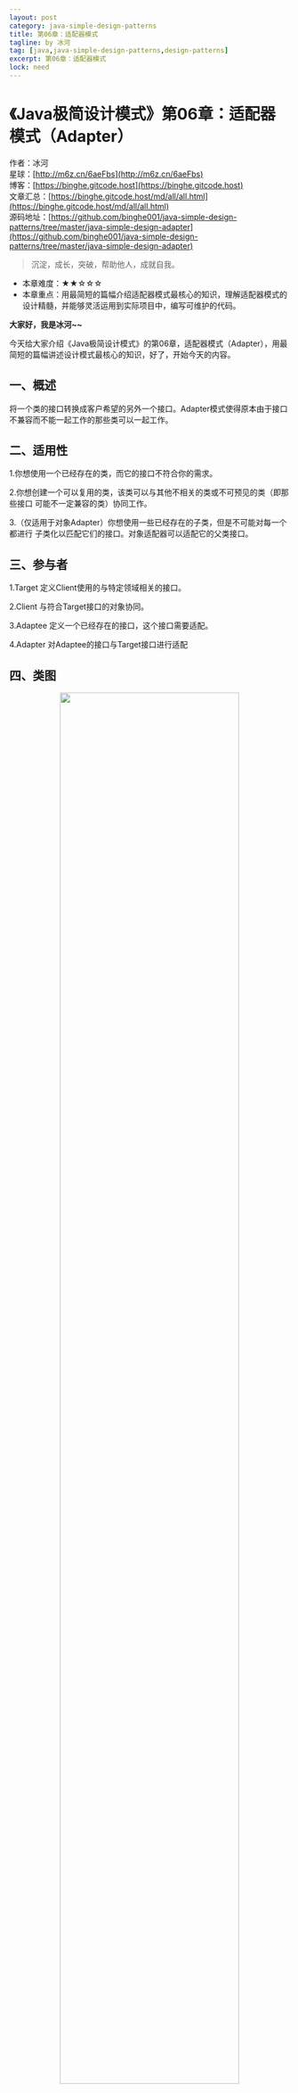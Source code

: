 ```yaml
---
layout: post
category: java-simple-design-patterns
title: 第06章：适配器模式
tagline: by 冰河
tag: [java,java-simple-design-patterns,design-patterns]
excerpt: 第06章：适配器模式
lock: need
---
```


# 《Java极简设计模式》第06章：适配器模式（Adapter）

作者：冰河
<br/>星球：[http://m6z.cn/6aeFbs](http://m6z.cn/6aeFbs)
<br/>博客：[https://binghe.gitcode.host](https://binghe.gitcode.host)
<br/>文章汇总：[https://binghe.gitcode.host/md/all/all.html](https://binghe.gitcode.host/md/all/all.html)
<br/>源码地址：[https://github.com/binghe001/java-simple-design-patterns/tree/master/java-simple-design-adapter](https://github.com/binghe001/java-simple-design-patterns/tree/master/java-simple-design-adapter)

> 沉淀，成长，突破，帮助他人，成就自我。

* 本章难度：★★☆☆☆
* 本章重点：用最简短的篇幅介绍适配器模式最核心的知识，理解适配器模式的设计精髓，并能够灵活运用到实际项目中，编写可维护的代码。

**大家好，我是冰河~~**

今天给大家介绍《Java极简设计模式》的第06章，适配器模式（Adapter），用最简短的篇幅讲述设计模式最核心的知识，好了，开始今天的内容。

## 一、概述

将一个类的接口转换成客户希望的另外一个接口。Adapter模式使得原本由于接口不兼容而不能一起工作的那些类可以一起工作。

## 二、适用性

1.你想使用一个已经存在的类，而它的接口不符合你的需求。

2.你想创建一个可以复用的类，该类可以与其他不相关的类或不可预见的类（即那些接口 可能不一定兼容的类）协同工作。

3.（仅适用于对象Adapter）你想使用一些已经存在的子类，但是不可能对每一个都进行 子类化以匹配它们的接口。对象适配器可以适配它的父类接口。

## 三、参与者

1.Target 定义Client使用的与特定领域相关的接口。

2.Client 与符合Target接口的对象协同。

3.Adaptee 定义一个已经存在的接口，这个接口需要适配。

4.Adapter 对Adaptee的接口与Target接口进行适配

## 四、类图

<div align="center">
    <img src="https://binghe.gitcode.host/assets/images/core/design/2023-07-14-001.png?raw=true" width="80%">
    <br/>
</div>

## 五、示例

**Target**

```java
/**
 * @author binghe(微信 : hacker_binghe)
 * @version 1.0.0
 * @description Target接口
 * @github https://github.com/binghe001
 * @copyright 公众号: 冰河技术
 */
public interface Target {
    void adapteeMethod();
    void adapterMethod();
}
```

**Adaptee**

```java
/**
 * @author binghe(微信 : hacker_binghe)
 * @version 1.0.0
 * @description 适配器类
 * @github https://github.com/binghe001
 * @copyright 公众号: 冰河技术
 */
public class Adaptee {

    public void adapteeMethod() {
        System.out.println("Adaptee method!");
    }
}
```

**Adapter**

```java
/**
 * @author binghe(微信 : hacker_binghe)
 * @version 1.0.0
 * @description Target的实现类
 * @github https://github.com/binghe001
 * @copyright 公众号: 冰河技术
 */
public class Adapter implements Target{

    private Adaptee adaptee;

    public Adapter(Adaptee adaptee){
        this.adaptee = adaptee;
    }

    @Override
    public void adapteeMethod() {
        adaptee.adapteeMethod();
    }

    @Override
    public void adapterMethod() {
        System.out.println("Adapter method!");
    }
}
```

 **Client**

```java
/**
 * @author binghe(微信 : hacker_binghe)
 * @version 1.0.0
 * @description 测试类
 * @github https://github.com/binghe001
 * @copyright 公众号: 冰河技术
 */
public class Test {
    public static void main(String[] args) {
        Target target = new Adapter(new Adaptee());
        target.adapteeMethod();
        target.adapterMethod();
    }
}
```

**Result**

```java
Adaptee method!
Adapter method!
```

**好了，今天就到这儿吧，相信大家对适配器模式有了更清晰的了解，我是冰河，我们下期见~~**

## 星球服务

加入星球，你将获得：

1.项目学习：微服务入门必备的SpringCloud  Alibaba实战项目、手写RPC项目—所有大厂都需要的项目【含上百个经典面试题】、深度解析Spring6核心技术—只要学习Java就必须深度掌握的框架【含数十个经典思考题】、Seckill秒杀系统项目—进大厂必备高并发、高性能和高可用技能。

2.框架源码：手写RPC项目—所有大厂都需要的项目【含上百个经典面试题】、深度解析Spring6核心技术—只要学习Java就必须深度掌握的框架【含数十个经典思考题】。

3.硬核技术：深入理解高并发系列（全册）、深入理解JVM系列（全册）、深入浅出Java设计模式（全册）、MySQL核心知识（全册）。

4.技术小册：深入理解高并发编程（第1版）、深入理解高并发编程（第2版）、从零开始手写RPC框架、SpringCloud  Alibaba实战、冰河的渗透实战笔记、MySQL核心知识手册、Spring IOC核心技术、Nginx核心技术、面经手册等。

5.技术与就业指导：提供相关就业辅导和未来发展指引，冰河从初级程序员不断沉淀，成长，突破，一路成长为互联网资深技术专家，相信我的经历和经验对你有所帮助。

冰河的知识星球是一个简单、干净、纯粹交流技术的星球，不吹水，目前加入享5折优惠，价值远超门票。加入星球的用户，记得添加冰河微信：hacker_binghe，冰河拉你进星球专属VIP交流群。

## 星球重磅福利

跟冰河一起从根本上提升自己的技术能力，架构思维和设计思路，以及突破自身职场瓶颈，冰河特推出重大优惠活动，扫码领券进行星球，**直接立减149元，相当于5折，** 这已经是星球最大优惠力度！

<div align="center">
    <img src="https://binghe.gitcode.host/images/personal/xingqiu_149.png?raw=true" width="80%">
    <br/>
</div>

领券加入星球，跟冰河一起学习《SpringCloud Alibaba实战》、《手撸RPC专栏》和《Spring6核心技术》，更有已经上新的《大规模分布式Seckill秒杀系统》，从零开始介绍原理、设计架构、手撸代码。后续更有硬核中间件项目和业务项目，而这些都是你升职加薪必备的基础技能。

**100多元就能学这么多硬核技术、中间件项目和大厂秒杀系统，如果是我，我会买他个终身会员！**

## 其他方式加入星球

* **链接** ：打开链接 [http://m6z.cn/6aeFbs](http://m6z.cn/6aeFbs) 加入星球。
* **回复** ：在公众号 **冰河技术** 回复 **星球** 领取优惠券加入星球。

**特别提醒：** 苹果用户进圈或续费，请加微信 **hacker_binghe** 扫二维码，或者去公众号 **冰河技术** 回复 **星球** 扫二维码加入星球。

## 星球规划

后续冰河还会在星球更新大规模中间件项目和深度剖析核心技术的专栏，目前已经规划的专栏如下所示。

### 中间件项目

* 《大规模分布式定时调度中间件项目实战（非Demo）》：全程手撸代码。
* 《大规模分布式IM（即时通讯）项目实战（非Demo）》：全程手撸代码。
* 《大规模分布式网关项目实战（非Demo）》：全程手撸代码。
* 《手写Redis》：全程手撸代码。
* 《手写JVM》全程手撸代码。

### 超硬核项目

* 《从零落地秒杀系统项目》：全程手撸代码，在阿里云实现压测（**已上新**）。
* 《大规模电商系统商品详情页项目》：全程手撸代码，在阿里云实现压测。
* 其他待规划的实战项目，小伙伴们也可以提一些自己想学的，想一起手撸的实战项目。。。


既然星球规划了这么多内容，那么肯定就会有小伙伴们提出疑问：这么多内容，能更新完吗？我的回答就是：一个个攻破呗，咱这星球干就干真实中间件项目，剖析硬核技术和项目，不做Demo。初衷就是能够让小伙伴们学到真正的核心技术，不再只是简单的做CRUD开发。所以，每个专栏都会是硬核内容，像《SpringCloud Alibaba实战》、《手撸RPC专栏》和《Spring6核心技术》就是很好的示例。后续的专栏只会比这些更加硬核，杜绝Demo开发。

小伙伴们跟着冰河认真学习，多动手，多思考，多分析，多总结，有问题及时在星球提问，相信在技术层面，都会有所提高。将学到的知识和技术及时运用到实际的工作当中，学以致用。星球中不少小伙伴都成为了公司的核心技术骨干，实现了升职加薪的目标。

## 联系冰河

### 加群交流

本群的宗旨是给大家提供一个良好的技术学习交流平台，所以杜绝一切广告！由于微信群人满 100 之后无法加入，请扫描下方二维码先添加作者 “冰河” 微信(hacker_binghe)，备注：`星球编号`。



<div align="center">
    <img src="https://binghe.gitcode.host/images/personal/hacker_binghe.jpg?raw=true" width="180px">
    <div style="font-size: 18px;">冰河微信</div>
    <br/>
</div>



### 公众号

分享各种编程语言、开发技术、分布式与微服务架构、分布式数据库、分布式事务、云原生、大数据与云计算技术和渗透技术。另外，还会分享各种面试题和面试技巧。内容在 **冰河技术** 微信公众号首发，强烈建议大家关注。

<div align="center">
    <img src="https://binghe.gitcode.host/images/personal/ice_wechat.jpg?raw=true" width="180px">
    <div style="font-size: 18px;">公众号：冰河技术</div>
    <br/>
</div>


### 视频号

定期分享各种编程语言、开发技术、分布式与微服务架构、分布式数据库、分布式事务、云原生、大数据与云计算技术和渗透技术。另外，还会分享各种面试题和面试技巧。

<div align="center">
    <img src="https://binghe.gitcode.host/images/personal/ice_video.png?raw=true" width="180px">
    <div style="font-size: 18px;">视频号：冰河技术</div>
    <br/>
</div>



### 星球

加入星球 **[冰河技术](http://m6z.cn/6aeFbs)**，可以获得本站点所有学习内容的指导与帮助。如果你遇到不能独立解决的问题，也可以添加冰河的微信：**hacker_binghe**， 我们一起沟通交流。另外，在星球中不只能学到实用的硬核技术，还能学习**实战项目**！

关注 [冰河技术](https://img-blog.csdnimg.cn/20210426115714643.jpg?raw=true)公众号，回复 `星球` 可以获取入场优惠券。

<div align="center">
    <img src="https://binghe.gitcode.host/images/personal/xingqiu.png?raw=true" width="180px">
    <div style="font-size: 18px;">知识星球：冰河技术</div>
    <br/>
</div>